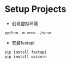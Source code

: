# Setup Projects

- 创建虚拟环境
```shell script
python -m venv ./venv
```
- 安装fastapi
```sh
pip install fastapi
pip install uvicorn
```